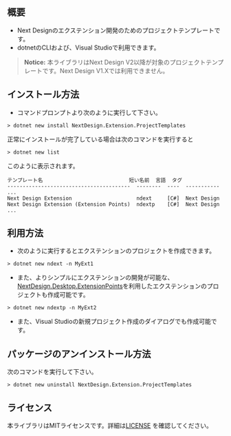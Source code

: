 ## 概要
* Next Designのエクステンション開発のためのプロジェクトテンプレートです。
* dotnetのCLIおよび、Visual Studioで利用できます。

> **Notice:**
> 本ライブラリはNext Design V2以降が対象のプロジェクトテンプレートです。Next Design V1.Xでは利用できません。

## インストール方法
* コマンドプロンプトより次のように実行して下さい。

```
> dotnet new install NextDesign.Extension.ProjectTemplates
```

正常にインストールが完了している場合は次のコマンドを実行すると

```
> dotnet new list
```

このように表示されます。

```
テンプレート名                            短い名前  言語  タグ
----------------------------------------  --------  ----  -----------
...
Next Design Extension                     ndext     [C#]  Next Design
Next Design Extension (Extension Points)  ndextp    [C#]  Next Design
...

```

## 利用方法
* 次のように実行するとエクステンションのプロジェクトを作成できます。

```
> dotnet new ndext -n MyExt1
```

* また、よりシンプルにエクステンションの開発が可能な、[NextDesign.Desktop.ExtensionPoints](https://www.nuget.org/packages/NextDesign.Desktop.ExtensionPoints/)を利用したエクステンションのプロジェクトも作成可能です。

```
> dotnet new ndextp -n MyExt2
```

* また、Visual Studioの新規プロジェクト作成のダイアログでも作成可能です。


## パッケージのアンインストール方法
次のコマンドを実行して下さい。

```
> dotnet new uninstall NextDesign.Extension.ProjectTemplates
```

## ライセンス
本ライブラリはMITライセンスです。詳細は[LICENSE](https://github.com/denso-create/NextDesign-Extension-ProjectTemplates/blob/main/LICENSE) を確認してください。

